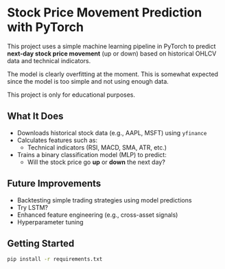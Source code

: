 # Stock Price Movement Prediction with PyTorch

This project uses a simple machine learning pipeline in PyTorch to predict **next-day stock price movement** (up or down) based on historical OHLCV data and technical indicators.

The model is clearly overfitting at the moment. This is somewhat expected since the model is too simple and not using enough data.

This project is only for educational purposes.

## What It Does

- Downloads historical stock data (e.g., AAPL, MSFT) using `yfinance`
- Calculates features such as:
  - Technical indicators (RSI, MACD, SMA, ATR, etc.)
- Trains a binary classification model (MLP) to predict:
  - Will the stock price go **up** or **down** the next day?

## Future Improvements

- Backtesting simple trading strategies using model predictions
- Try LSTM?
- Enhanced feature engineering (e.g., cross-asset signals)
- Hyperparameter tuning

## Getting Started

```bash
pip install -r requirements.txt
